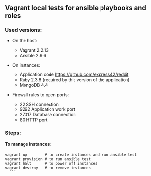 ## Vagrant local tests for ansible playbooks and roles


### Used versions:
* On the host:
  - Vagrant 2.2.13
  - Ansible 2.9.6
* On instances:
  - Application code https://github.com/express42/reddit
  - Ruby 2.3.8 (required by this version of the application)
  - MongoDB 4.4

* Firewall rules to open ports:
  - 22     SSH connection
  - 9292   Application work port
  - 27017  Database connection
  - 80     HTTP port

### Steps:

#### To manage instances:
  ```
  vagrant up        # to create instances and run ansible test
  vagrant provision # to run ansible test
  vagrant halt      # to power off instances
  vagrant destroy   # to remove instances
    ```